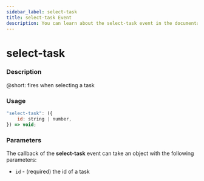 ```yaml
---
sidebar_label: select-task
title: select-task Event
description: You can learn about the select-task event in the documentation of the DHTMLX JavaScript To Do List library. Browse developer guides and API reference, try out code examples and live demos, and download a free 30-day evaluation version of DHTMLX To Do List.
---
```


# select-task

### Description

@short: fires when selecting a task

### Usage

~~~js
"select-task": ({
    id: string | number,
}) => void;
~~~

### Parameters

The callback of the **select-task** event can take an object with the following parameters:

- `id` - (required) the id of a task
 